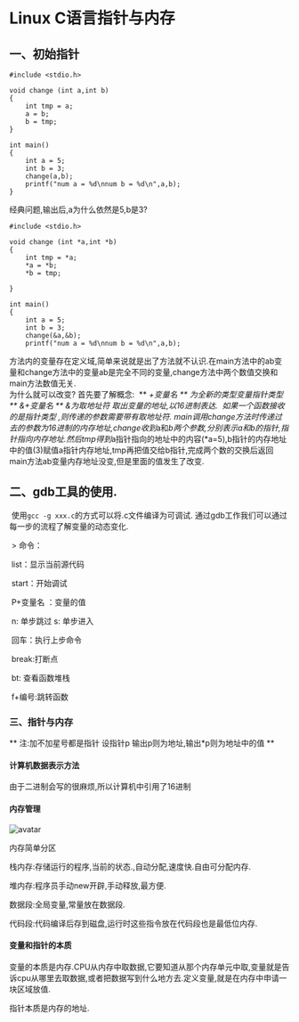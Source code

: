 # Linux C语言指针与内存

## 一、初始指针
```
#include <stdio.h>
  
void change (int a,int b)
{
    int tmp = a;
    a = b;
    b = tmp;
}

int main()
{
    int a = 5;
    int b = 3;
    change(a,b);
    printf("num a = %d\nnum b = %d\n",a,b);
}

```
经典问题,输出后,a为什么依然是5,b是3?
```
#include <stdio.h>

void change (int *a,int *b)
{
    int tmp = *a;
    *a = *b;
    *b = tmp;

}

int main()
{
    int a = 5;
    int b = 3;
    change(&a,&b);
    printf("num a = %d\nnum b = %d\n",a,b);

```
​		方法内的变量存在定义域,简单来说就是出了方法就不认识.在main方法中的ab变量和change方法中的变量ab是完全不同的变量,change方法中两个数值交换和main方法数值无关.
​	
​		为什么就可以改变?
首先要了解概念:
​		** *+变量名 ** 为全新的类型变量指针类型
​		** &+变量名 ** &为取地址符 取出变量的地址,以16进制表达.
​		如果一个函数接收的是指针类型 ,则传递的参数需要带有取地址符.
​		main调用change方法时传递过去的参数为16进制的内存地址,change收到*a和*b两个参数,分别表示a和b的指针,指针指向内存地址.然后tmp得到*a指针指向的地址中的内容(*a=5),b指针的内存地址中的值(3)赋值a指针内存地址,tmp再把值交给b指针,完成两个数的交换后返回main方法ab变量内存地址没变,但是里面的值发生了改变.

## 二、gdb工具的使用.
​		使用`gcc -g xxx.c`的方式可以将.c文件编译为可调试.
​		通过gdb工作我们可以通过每一步的流程了解变量的动态变化.		

​	    > 命令：

​			list：显示当前源代码

​			start：开始调试

​			P+变量名 ：变量的值

​			n: 单步跳过   s: 单步进入

​			回车：执行上步命令			

​			break:打断点	

​			bt: 查看函数堆栈

​			f+编号:跳转函数

### 三、指针与内存
** 注:加不加星号都是指针 设指针p  输出p则为地址,输出*p则为地址中的值 **

#### 计算机数据表示方法
由于二进制会写的很麻烦,所以计算机中引用了16进制
#### 内存管理
![avatar](https://img-blog.csdn.net/20180823001107829?watermark/2/text/aHR0cHM6Ly9ibG9nLmNzZG4ubmV0L3FxXzQxMDM1NTg4/font/5a6L5L2T/fontsize/400/fill/I0JBQkFCMA==/dissolve/70)



内存简单分区

栈内存:存储运行的程序,当前的状态.,自动分配,速度快.自由可分配内存.

堆内存:程序员手动new开辟,手动释放,最方便.

数据段:全局变量,常量放在数据段.

代码段:代码编译后存到磁盘,运行时这些指令放在代码段也是最低位内存.

#### 变量和指针的本质

变量的本质是内存.CPU从内存中取数据,它要知道从那个内存单元中取,变量就是告诉cpu从哪里去取数据,或者把数据写到什么地方去.定义变量,就是在内存中申请一块区域放值.

指针本质是内存的地址.

